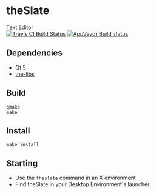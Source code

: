 # theSlate
Text Editor<br />
[![Travis CI Build Status](https://travis-ci.org/vicr123/theSlate.svg?branch=blueprint)](https://travis-ci.org/vicr123/theSlate) [![AppVeyor Build status](https://ci.appveyor.com/api/projects/status/uy0gbyl5h817ytwj/branch/master?svg=true)](https://ci.appveyor.com/project/vicr123/theslate)


## Dependencies
- Qt 5
- [the-libs](https://github.com/vicr123/the-libs)

## Build
```
qmake
make
```

## Install
```
make install
```

## Starting
- Use the `theslate` command in an X environment
- Find theSlate in your Desktop Environment's launcher
